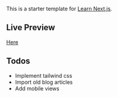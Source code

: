 This is a starter template for [Learn Next.js](https://nextjs.org/learn).

## Live Preview
[Here](https://nextjs-blog-theta-liard-41.vercel.app/posts/pre-rendering)

## Todos
- Implement tailwind css
- Import old blog articles
- Add mobile views

